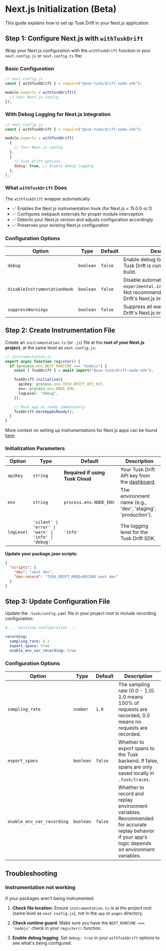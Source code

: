# Next.js Initialization (Beta)

This guide explains how to set up Tusk Drift in your Next.js application.

## Step 1: Configure Next.js with `withTuskDrift`

Wrap your Next.js configuration with the `withTuskDrift` function in your `next.config.js` or `next.config.ts` file:

### Basic Configuration

```javascript
// next.config.js
const { withTuskDrift } = require("@use-tusk/drift-node-sdk");

module.exports = withTuskDrift({
  // Your Next.js config
});
```

### With Debug Logging for Next.js Integration

```javascript
// next.config.js
const { withTuskDrift } = require("@use-tusk/drift-node-sdk");

module.exports = withTuskDrift(
  {
    // Your Next.js config
  },
  {
    // Tusk Drift options
    debug: true, // Enable debug logging
  },
);
```

### What `withTuskDrift` Does

The `withTuskDrift` wrapper automatically:

- ✅ Enables the Next.js instrumentation hook (for Next.js < 15.0.0-rc.1)
- ✅ Configures webpack externals for proper module interception
- ✅ Detects your Next.js version and adjusts configuration accordingly
- ✅ Preserves your existing Next.js configuration

### Configuration Options

<table>
  <thead>
    <tr>
      <th>Option</th>
      <th>Type</th>
      <th>Default</th>
      <th>Description</th>
    </tr>
  </thead>
  <tbody>
    <tr>
      <td><code>debug</code></td>
      <td><code>boolean</code></td>
      <td><code>false</code></td>
      <td>Enable debug logging to see what Tusk Drift is configuring during build.</td>
    </tr>
    <tr>
      <td><code>disableInstrumentationHook</code></td>
      <td><code>boolean</code></td>
      <td><code>false</code></td>
      <td>Disable automatic setting of <code>experimental.instrumentationHook</code>. Not recommended, will break Tusk Drift's Next.js integration.</td>
    </tr>
    <tr>
      <td><code>suppressWarnings</code></td>
      <td><code>boolean</code></td>
      <td><code>false</code></td>
      <td>Suppress all warnings from Tusk Drift's Next.js integration.</td>
    </tr>
  </tbody>
</table>

## Step 2: Create Instrumentation File

Create an `instrumentation.ts` (or `.js`) file at the **root of your Next.js project**, at the same level as `next.config.js`:

```typescript
// instrumentation.ts
export async function register() {
  if (process.env.NEXT_RUNTIME === "nodejs") {
    const { TuskDrift } = await import("@use-tusk/drift-node-sdk");

    TuskDrift.initialize({
      apiKey: process.env.TUSK_DRIFT_API_KEY,
      env: process.env.NODE_ENV,
      logLevel: "debug",
    });

    // Mark app as ready immediately
    TuskDrift.markAppAsReady();
  }
}
```

More context on setting up instrumentations for Next.js apps can be found [here](https://nextjs.org/docs/app/guides/instrumentation).

### Initialization Parameters

<table>
  <thead>
    <tr>
      <th>Option</th>
      <th>Type</th>
      <th>Default</th>
      <th>Description</th>
    </tr>
  </thead>
  <tbody>
    <tr>
      <td><code>apiKey</code></td>
      <td><code>string</code></td>
      <td><b>Required if using Tusk Cloud</b></td>
      <td>Your Tusk Drift API key from the <a href="https://usetusk.ai/app/settings/api-keys">dashboard</a>.</td>
    </tr>
    <tr>
      <td><code>env</code></td>
      <td><code>string</code></td>
      <td><code>process.env.NODE_ENV</code></td>
      <td>The environment name (e.g., 'dev', 'staging', 'production').</td>
    </tr>
    <tr>
      <td><code>logLevel</code></td>
      <td><code>'silent' | 'error' | 'warn' | 'info' | 'debug'</code></td>
      <td><code>'info'</code></td>
      <td>The logging level for the Tusk Drift SDK.</td>
    </tr>
  </tbody>
</table>

**Update your package.json scripts**:

```json
{
  "scripts": {
    "dev": "next dev",
    "dev:record": "TUSK_DRIFT_MODE=RECORD next dev"
  }
}
```

## Step 3: Update Configuration File

Update the `.tusk/config.yaml` file in your project root to include recording configuration:

```yaml
# ... existing configuration ...

recording:
  sampling_rate: 0.1
  export_spans: true
  enable_env_var_recording: true
```

### Configuration Options

<table>
  <thead>
    <tr>
      <th>Option</th>
      <th>Type</th>
      <th>Default</th>
      <th>Description</th>
    </tr>
  </thead>
  <tbody>
    <tr>
      <td><code>sampling_rate</code></td>
      <td><code>number</code></td>
      <td><code>1.0</code></td>
      <td>The sampling rate (0.0 - 1.0). 1.0 means 100% of requests are recorded, 0.0 means no requests are recorded.</td>
    </tr>
    <tr>
      <td><code>export_spans</code></td>
      <td><code>boolean</code></td>
      <td><code>false</code></td>
      <td>Whether to export spans to the Tusk backend. If false, spans are only saved locally in <code>.tusk/traces</code>.</td>
    </tr>
    <tr>
      <td><code>enable_env_var_recording</code></td>
      <td><code>boolean</code></td>
      <td><code>false</code></td>
      <td>Whether to record and replay environment variables. Recommended for accurate replay behavior if your app's logic depends on environment variables.</td>
    </tr>
  </tbody>
</table>
    
## Troubleshooting

### Instrumentation not working

If your packages aren't being instrumented:

1. **Check file location**: Ensure `instrumentation.ts` is at the project root (same level as `next.config.js`), not in the `app` or `pages` directory.

2. **Check runtime guard**: Make sure you have the `NEXT_RUNTIME === 'nodejs'` check in your `register()` function.

3. **Enable debug logging**: Set `debug: true` in your `withTuskDrift` options to see what's being configured.
